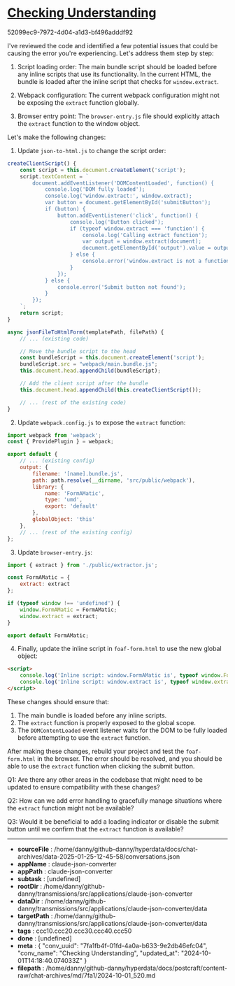 # [Checking Understanding](https://claude.ai/chat/7fa1fb4f-01fd-4a0a-b633-9e2db46efc04)

52099ec9-7972-4d04-a1d3-bf496adddf92

 I've reviewed the code and identified a few potential issues that could be causing the error you're experiencing. Let's address them step by step:

1. Script loading order:
The main bundle script should be loaded before any inline scripts that use its functionality. In the current HTML, the bundle is loaded after the inline script that checks for `window.extract`.

2. Webpack configuration:
The current webpack configuration might not be exposing the `extract` function globally.

3. Browser entry point:
The `browser-entry.js` file should explicitly attach the `extract` function to the window object.

Let's make the following changes:

1. Update `json-to-html.js` to change the script order:

```javascript
createClientScript() {
    const script = this.document.createElement('script');
    script.textContent = `
        document.addEventListener('DOMContentLoaded', function() {
            console.log('DOM fully loaded');
            console.log('window.extract:', window.extract);
            var button = document.getElementById('submitButton');
            if (button) {
                button.addEventListener('click', function() {
                    console.log('Button clicked');
                    if (typeof window.extract === 'function') {
                        console.log('Calling extract function');
                        var output = window.extract(document);
                        document.getElementById('output').value = output;
                    } else {
                        console.error('window.extract is not a function. window.extract:', window.extract);
                    }
                });
            } else {
                console.error('Submit button not found');
            }
        });
    `;
    return script;
}

async jsonFileToHtmlForm(templatePath, filePath) {
    // ... (existing code)

    // Move the bundle script to the head
    const bundleScript = this.document.createElement('script');
    bundleScript.src = "webpack/main.bundle.js";
    this.document.head.appendChild(bundleScript);

    // Add the client script after the bundle
    this.document.head.appendChild(this.createClientScript());

    // ... (rest of the existing code)
}
```

2. Update `webpack.config.js` to expose the `extract` function:

```javascript
import webpack from 'webpack';
const { ProvidePlugin } = webpack;

export default {
    // ... (existing config)
    output: {
        filename: '[name].bundle.js',
        path: path.resolve(__dirname, 'src/public/webpack'),
        library: {
            name: 'FormAMatic',
            type: 'umd',
            export: 'default'
        },
        globalObject: 'this'
    },
    // ... (rest of the existing config)
};
```

3. Update `browser-entry.js`:

```javascript
import { extract } from './public/extractor.js';

const FormAMatic = {
    extract: extract
};

if (typeof window !== 'undefined') {
    window.FormAMatic = FormAMatic;
    window.extract = extract;
}

export default FormAMatic;
```

4. Finally, update the inline script in `foaf-form.html` to use the new global object:

```html
<script>
    console.log('Inline script: window.FormAMatic is', typeof window.FormAMatic);
    console.log('Inline script: window.extract is', typeof window.extract);
</script>
```

These changes should ensure that:
1. The main bundle is loaded before any inline scripts.
2. The `extract` function is properly exposed to the global scope.
3. The `DOMContentLoaded` event listener waits for the DOM to be fully loaded before attempting to use the `extract` function.

After making these changes, rebuild your project and test the `foaf-form.html` in the browser. The error should be resolved, and you should be able to use the `extract` function when clicking the submit button.

Q1: Are there any other areas in the codebase that might need to be updated to ensure compatibility with these changes?

Q2: How can we add error handling to gracefully manage situations where the `extract` function might not be available?

Q3: Would it be beneficial to add a loading indicator or disable the submit button until we confirm that the `extract` function is available?

---

* **sourceFile** : /home/danny/github-danny/hyperdata/docs/chat-archives/data-2025-01-25-12-45-58/conversations.json
* **appName** : claude-json-converter
* **appPath** : claude-json-converter
* **subtask** : [undefined]
* **rootDir** : /home/danny/github-danny/transmissions/src/applications/claude-json-converter
* **dataDir** : /home/danny/github-danny/transmissions/src/applications/claude-json-converter/data
* **targetPath** : /home/danny/github-danny/transmissions/src/applications/claude-json-converter/data
* **tags** : ccc10.ccc20.ccc30.ccc40.ccc50
* **done** : [undefined]
* **meta** : {
  "conv_uuid": "7fa1fb4f-01fd-4a0a-b633-9e2db46efc04",
  "conv_name": "Checking Understanding",
  "updated_at": "2024-10-01T14:18:40.074033Z"
}
* **filepath** : /home/danny/github-danny/hyperdata/docs/postcraft/content-raw/chat-archives/md/7fa1/2024-10-01_520.md